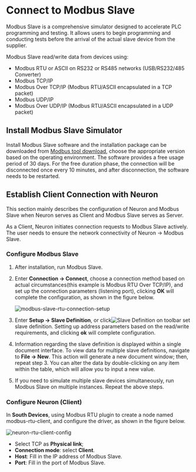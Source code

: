 # Connect to Modbus Slave

Modbus Slave is a comprehensive simulator designed to accelerate PLC programming and testing. It allows users to begin programming and conducting tests before the arrival of the actual slave device from the supplier. 

Modbus Slave read/write data from devices using:
* Modbus RTU or ASCII on RS232 or RS485 networks (USB/RS232/485 Converter)
* Modbus TCP/IP
* Modbus Over TCP/IP (Modbus RTU/ASCII encapsulated in a TCP packet)
* Modbus UDP/IP
* Modbus Over UDP/IP (Modbus RTU/ASCII encapsulated in a UDP packet)

## Install Modbus Slave Simulator

Install Modbus Slave software and the installation package can be downloaded from [Modbus tool download](https://www.modbustools.com/download.html), choose the appropriate version based on the operating environment. The software provides a free usage period of 30 days. For the free duration phase, the connection will be disconnected once every 10 minutes, and after disconnection, the software needs to be restarted.

## Establish Client Connection with Neuron

This section mainly describes the configuration of Neuron and Modbus Slave when Neuron serves as Client and Modbus Slave serves as Server.

As a Client, Neuron initiates connection requests to Modbus Slave actively. The user needs to ensure the network connectivity of Neuron -> Modbus Slave.

### Configure Modbus Slave

1. After installation, run Modbus Slave.

2. Enter **Connection -> Connect**, choose a connection method based on actual circumstances(this example is Modbus RTU Over TCP/IP), and set up the connection parameters (listening port), clicking **OK** will complete the configuration, as shown in the figure below.

   ![modbus-slave-rtu-connection-setup](./assets/modbus-slave-rtu-connection-setup.png)

3. Enter **Setup -> Slave Definition**, or click![Slave Definition](./assets/mbpoll-definition-button.png) on toolbar set slave definition. Setting up address parameters based on the read/write requirements, and clicking **ok** will complete configuration.

4. Information regarding the slave definition is displayed within a single document interface. To view data for multiple slave definitions, navigate to **File -> New**. This action will generate a new document window; then, repeat step 3. You can alter the data by double-clicking on any item within the table, which will allow you to input a new value.
5. If you need to simulate multiple slave devices simultaneously, run Modbus Slave on multiple instances. Repeat the above steps.


### Configure Neuron (Client)

In **South Devices**, using Modbus RTU plugin to create a node named modbus-rtu-client, and configure the driver, as shown in the figure below.

![neuron-rtu-client-config](./assets/neuron-rtu-client-config-en.png)

* Select TCP as **Physical link**;
* **Connection mode**: select **Client**.
* **Host**: Fill in the IP address of Modbus Slave.
* **Port**: Fill in the port of Modbus Slave.